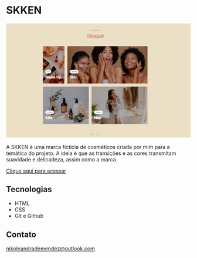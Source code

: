 # SKKEN

![preview](./assets/preview.png)

A SKKEN é uma marca fictícia de cosméticos criada por mim para a temática do projeto.
A ideia é que as transições e as cores transmitam suavidade e delicadeza, assim como a marca.

[Clique aqui para acessar](https://nikolemendsz.github.io/SKENN-initialpage/)

## Tecnologias

- HTML
- CSS
- Git e Github

## Contato
nikoleandrademendez@outlook.com
